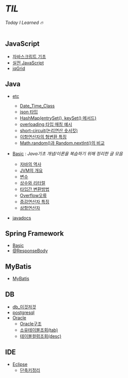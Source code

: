 # *TIL*
*Today I Learned 🔥*
<br>
<br>

## JavaScript
* [자바스크립트 기초](https://github.com/keonmon/TIL/blob/main/JavaScript/js_basic.md)
* [실전 JavaScript](https://github.com/keonmon/TIL/tree/main/JavaScript/%EC%8B%A4%EC%A0%84JavaScript)
* [jqGrid](https://github.com/keonmon/TIL/blob/main/JavaScript/jqGrid.md)


## Java
* [etc](https://github.com/keonmon/TIL/tree/main/Java/etc)
  * [Date_Time_Class](https://github.com/keonmon/TIL/blob/main/Java/etc/Date_Time_Class.md)
  * [json 타입](https://github.com/keonmon/TIL/blob/main/Java/etc/Json.md)   
  * [HashMap(entrySet(), keySet() 메서드)](https://github.com/keonmon/TIL/blob/main/Java/etc/HashMap.md)
  * [overloading 타입 매칭 예시](https://github.com/keonmon/TIL/blob/main/Java/etc/overloadingTest.md)
  * [short-circuit(논리연산 숏서킷)](https://github.com/keonmon/TIL/blob/main/Java/etc/short-circuit.md)
  * [이항연산자의 형변환 특징](https://github.com/keonmon/TIL/blob/main/Java/etc/binaryOperator.md)
  * [Math.random()과 Random.nextInt()의 비교](https://github.com/keonmon/TIL/blob/main/Java/etc/Math_random_VS_Random_nextInt.md)
* [Basic](https://github.com/keonmon/TIL/tree/main/Java/Basic) : *Java기초 개념/이론을 복습하기 위해 정리한 글 모음* 
  * [자바의 역사](https://github.com/keonmon/TIL/blob/main/Java/Basic/history.md)
  * [JVM의 개요](https://github.com/keonmon/TIL/blob/main/Java/Basic/JVM.md)    
  * [변수](https://github.com/keonmon/TIL/blob/main/Java/Basic/variable.md)   
  * [상수와 리터럴](https://github.com/keonmon/TIL/blob/main/Java/Basic/constant_literal.md)   
  * [타입간 변환방법](https://github.com/keonmon/TIL/blob/main/Java/Basic/TypeConversion.md)   
  * [Overflow오류](https://github.com/keonmon/TIL/blob/main/Java/Basic/overflow.md)
  * [증감연산자 특징](https://github.com/keonmon/TIL/blob/main/Java/Basic/In_DecrementOperator.md)
  * [삼항연산자](https://github.com/keonmon/TIL/blob/main/Java/Basic/conditionalOperator.md)

* [javadocs](https://github.com/keonmon/TIL/blob/main/Java/Javadocs.md)


## Spring Framework
* [Basic](https://github.com/keonmon/TIL/blob/main/SpringFramework/Basic.md)
* [@ResponseBody](https://github.com/keonmon/TIL/blob/main/SpringFramework/ResponseBody.md)


## MyBatis
* [MyBatis](https://github.com/keonmon/TIL/blob/main/MyBatis/MyBatis.md)

 
## DB
* [db_이것저것](https://github.com/keonmon/TIL/blob/main/DB/db_%EC%9D%B4%EA%B2%83%EC%A0%80%EA%B2%83.md)
* [postgresql](https://github.com/keonmon/TIL/blob/main/DB/postgresql.md)
* [Oracle](https://github.com/keonmon/TIL/tree/main/DB/Oracle)
  * [Oracle구조](https://github.com/keonmon/TIL/blob/main/DB/Oracle/%EC%98%A4%EB%9D%BC%ED%81%B4%EA%B5%AC%EC%A1%B0.md)
  * [소유테이블조회(tab)](https://github.com/keonmon/TIL/blob/main/DB/Oracle/DataDictionary.md)
  * [테이블컬럼조회(desc)](https://github.com/keonmon/TIL/blob/main/DB/Oracle/describe.md)


## IDE
* [Eclipse](https://github.com/keonmon/TIL/tree/main/IDE/eclipse)
  * [단축키정리](https://github.com/keonmon/TIL/blob/main/IDE/eclipse/shortcuts.md)

